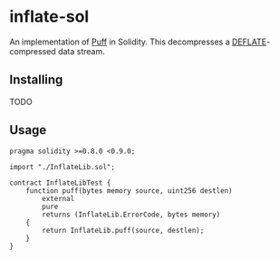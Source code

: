 # inflate-sol

An implementation of [Puff](https://github.com/madler/zlib/blob/master/contrib/puff) in Solidity. This decompresses a [DEFLATE](https://tools.ietf.org/html/rfc1951)-compressed data stream.

## Installing

TODO

## Usage

```solidity
pragma solidity >=0.8.0 <0.9.0;

import "./InflateLib.sol";

contract InflateLibTest {
    function puff(bytes memory source, uint256 destlen)
        external
        pure
        returns (InflateLib.ErrorCode, bytes memory)
    {
        return InflateLib.puff(source, destlen);
    }
}
```

